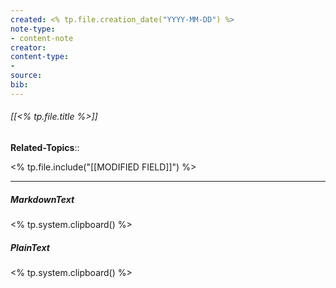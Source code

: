 ```yaml
---
created: <% tp.file.creation_date("YYYY-MM-DD") %>
note-type: 
- content-note
creator:
content-type:
- 
source:
bib:
---
```


###### [[<% tp.file.title %>]]
**Related-Topics**:: 

<% tp.file.include("[[MODIFIED FIELD]]") %>


---


##### MarkdownText
<% tp.system.clipboard() %>

##### PlainText
<% tp.system.clipboard() %>

